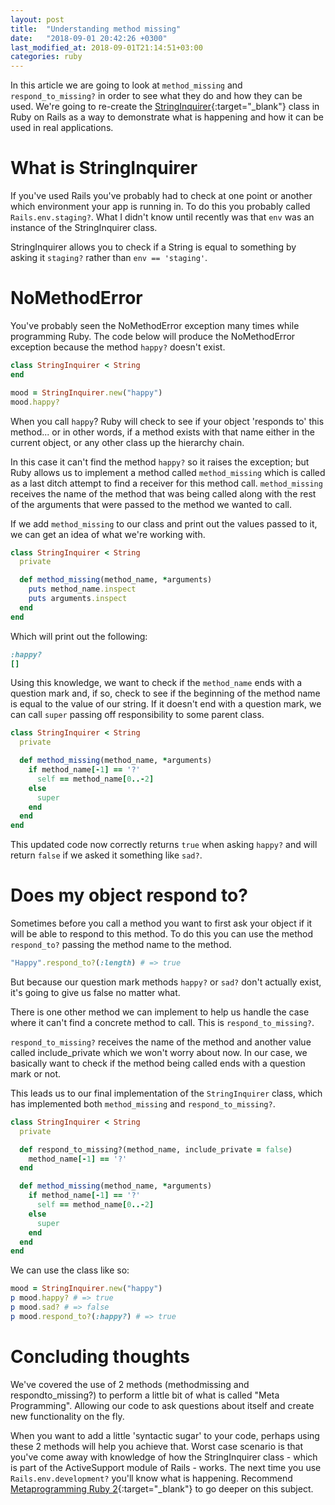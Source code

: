 ```yaml
---
layout: post
title:  "Understanding method missing"
date:   "2018-09-01 20:42:26 +0300"
last_modified_at: 2018-09-01T21:14:51+03:00
categories: ruby
---
```


In this article we are going to look at `method_missing` and `respond_to_missing?` in order to see what they do and how
they can be used. We're going to re-create the [StringInquirer][string_inquirer]{:target="_blank"} class in Ruby on Rails
as a way to demonstrate what is happening and how it can be used in real applications.

# What is StringInquirer

If you've used Rails you've probably had to check at one point or another which environment your app is running in.
To do this you probably called `Rails.env.staging?`. What I didn't know until recently was that `env` was an instance of the StringInquirer class.

StringInquirer allows you to check if a String is equal to something by asking it `staging?` rather than `env == 'staging'`.

# NoMethodError

You've probably seen the NoMethodError exception many times while programming Ruby. The code below will produce
the NoMethodError exception because the method `happy?` doesn't exist.

```ruby
class StringInquirer < String
end

mood = StringInquirer.new("happy")
mood.happy?
```

When you call `happy`? Ruby will check to see if your object 'responds to' this method... or in other words,
if a method exists with that name either in the current object, or any other class up the hierarchy chain.

In this case it can't find the method `happy?` so it raises the exception; but Ruby allows us to implement a method
called `method_missing` which is called as a last ditch attempt to find a receiver for this method call.
`method_missing` receives the name of the method that was being called along with the rest of the arguments that were passed to the method we wanted to call.

If we add `method_missing` to our class and print out the values passed to it, we can get an idea of what we're working with.

```ruby
class StringInquirer < String
  private

  def method_missing(method_name, *arguments)
    puts method_name.inspect
    puts arguments.inspect
  end
end
```

Which will print out the following:

```ruby
:happy?
[]
```

Using this knowledge, we want to check if the `method_name` ends with a question mark and, if so, check to see if
the beginning of the method name is equal to the value of our string. If it doesn't end with a question mark,
we can call `super` passing off responsibility to some parent class.

```ruby
class StringInquirer < String
  private

  def method_missing(method_name, *arguments)
    if method_name[-1] == '?'
      self == method_name[0..-2]
    else
      super
    end
  end
end
```

This updated code now correctly returns `true` when asking `happy?` and will return `false` if we asked it something like `sad?`.

# Does my object respond to?

Sometimes before you call a method you want to first ask your object if it will be able to respond to this method.
To do this you can use the method `respond_to?` passing the method name to the method.

```ruby
"Happy".respond_to?(:length) # => true
```

But because our question mark methods `happy?` or `sad?` don't actually exist, it's going to give us false no matter what.

There is one other method we can implement to help us handle the case where it can't find a concrete method to call. This is `respond_to_missing?`.

`respond_to_missing?` receives the name of the method and another value called include_private which we won't worry about now.
In our case, we basically want to check if the method being called ends with a question mark or not.

This leads us to our final implementation of the `StringInquirer` class, which has implemented both `method_missing` and `respond_to_missing?`.

```ruby
class StringInquirer < String
  private

  def respond_to_missing?(method_name, include_private = false)
    method_name[-1] == '?'
  end

  def method_missing(method_name, *arguments)
    if method_name[-1] == '?'
      self == method_name[0..-2]
    else
      super
    end
  end
end
```

We can use the class like so:

```ruby
mood = StringInquirer.new("happy")
p mood.happy? # => true
p mood.sad? # => false
p mood.respond_to?(:happy?) # => true
```

# Concluding thoughts

We've covered the use of 2 methods (methodmissing and respondto_missing?) to perform a little bit of what is called "Meta Programming".
Allowing our code to ask questions about itself and create new functionality on the fly.

When you want to add a little 'syntactic sugar' to your code, perhaps using these 2 methods will help you achieve that.
Worst case scenario is that you've come away with knowledge of how the StringInquirer class - which is part of the ActiveSupport module of Rails - works.
The next time you use `Rails.env.development?` you'll know what is happening. Recommend [Metaprogramming Ruby 2][metaprogramming-ruby-2]{:target="_blank"}
to go deeper on this subject.

[string_inquirer]: https://github.com/rails/rails/blob/master/activesupport/lib/active_support/string_inquirer.rb
[metaprogramming-ruby-2]: https://www.amazon.com/gp/product/1941222129/ref=as_li_qf_asin_il_tl?ie=UTF8&tag=leigh0b-20&creative=9325&linkCode=as2&creativeASIN=1941222129&linkId=018450bb9619638d9531fd11c0c3b710
